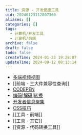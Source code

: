 ```yaml
---
title: 资源 - 开发便捷工具
uid: 20240123112807360
aliases: []
categories: []
tags:
  - 计算机/开发工具
  - 计算机/前端
archive: false
draft: false
todo: false
createTime: 2024-01-23 19:28:07
updateTime: 2024-09-12 08:13:14
---
```


- [多端视频视图](https://responsively.app/)
- [[前端 - 三大件兼容性查询]]
- [CODEPEN](https://codepen.io/)
- [编码|解码|转换](https://smalldev.tools/)
- [开发者信息聚集](https://daily.dev/)
- [CSS技巧](https://css-tricks.com/)
- [[工具 - 前端]]
- [[工具 - 其它]]
- [[资源 - 代码转换工具]]
